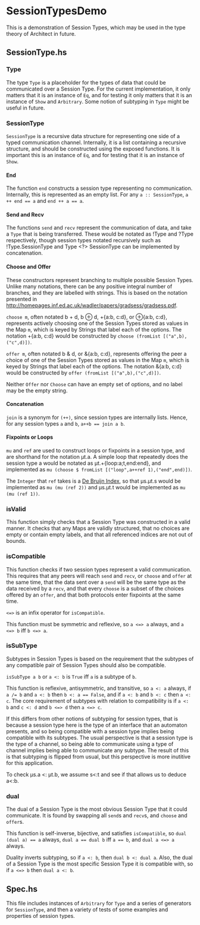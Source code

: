 # SessionTypesDemo

This is a demonstration of Session Types, which may be used in the type theory of Architect in future.

## SessionType.hs

### Type

The type `Type` is a placeholder for the types of data that could be communicated over a Session Type. For the current implementation, it only matters that it is an instance of `Eq`, and for testing it only matters that it is an instance of `Show` and `Arbitrary`. Some notion of subtyping in `Type` might be useful in future.

### SessionType

`SessionType` is a recursive data structure for representing one side of a typed communication channel. Internally, it is a list containing a recursive structure, and should be constructed using the exposed functions. It is important this is an instance of `Eq`, and for testing that it is an instance of `Show`.

#### End

The function `end` constructs a session type representing no communication. Internally, this is represented as an empty list. For any `a :: SessionType`, `a ++ end == a` and `end ++ a == a`.

#### Send and Recv

The functions `send` and `recv` represent the communication of data, and take a `Type` that is being transferred. These would be notated as !Type and ?Type respectively, though session types notated recursively such as !Type.SessionType and Type <?> SessionType can be implemented by concatenation.

#### Choose and Offer

These constructors represent branching to multiple possible Session Types. Unlike many notations, there can be any positive integral number of branches, and they are labelled with strings. This is based on the notation presented in http://homepages.inf.ed.ac.uk/wadler/papers/gradsess/gradsess.pdf.

`choose m`, often notated b + d, b ⊕ d, +{a:b, c:d}, or ⊕{a:b, c:d}, represents actively choosing one of the Session Types stored as values in the Map `m`, which is keyed by Strings that label each of the options. The notation +{a:b, c:d} would be constructed by `choose (fromList [("a",b),("c",d)])`.

`offer m`, often notated b & d, or &{a:b, c:d}, represents offering the peer a choice of one of the Session Types stored as values in the Map `m`, which is keyed by Strings that label each of the options. The notation &{a:b, c:d} would be constructed by `offer (fromList [("a",b),("c",d)])`.

Neither `Offer` nor `Choose` can have an empty set of options, and no label may be the empty string.

<!-- TODO

#### Example Session Types

 -->

#### Concatenation

`join` is a synonym for `(++)`, since session types are internally lists. Hence, for any session types `a` and `b`, `a++b == join a b`.

#### Fixpoints or Loops

`mu` and `ref` are used to construct loops or fixpoints in a session type, and are shorthand for the notation µt.a. A simple loop that repeatedly does the session type a would be notated as µt.+{loop:a;t,end:end}, and implemented as `mu (choose $ fromList [("loop",a++ref 1),("end",end)])`.

The `Integer` that `ref` takes is a [De Bruijn Index](https://en.wikipedia.org/wiki/De_Bruijn_index), so that µs.µt.s would be implemented as `mu (mu (ref 2))` and µs.µt.t would be implemented as `mu (mu (ref 1))`.

### isValid

This function simply checks that a Session Type was constructed in a valid manner. It checks that any Maps are validly structured, that no choices are empty or contain empty labels, and that all referenced indices are not out of bounds.

### isCompatible

This function checks if two session types represent a valid communication. This requires that any peers will reach `send` and `recv`, or `choose` and `offer` at the same time, that the data sent over a `send` will be the same type as the data received by a `recv`, and that every `choose` is a subset of the choices offered by an `offer`, and that both protocols enter fixpoints at the same time.

`<=>` is an infix operator for `isCompatible`.

This function must be symmetric and reflexive, so `a <=> a` always, and `a <=> b` iff `b <=> a`.

### isSubType

Subtypes in Session Types is based on the requirement that the subtypes of any compatible pair of Session Types should also be compatible.

`isSubType a b` or `a <: b` is `True` iff `a` is a subtype of `b`.

This function is reflexive, antisymmetric, and transitive, so `a <: a` always, if `a /= b` and `a <: b` then `b <: a == False`, and if `a <: b` and `b <: c` then `a <: c`. The core requirement of subtypes with relation to compatibility is if `a <: b` and `c <: d` and `b <=> d` then `a <=> c`.

If this differs from other notions of subtyping for session types, that is because a session type here is the type of an interface that an automaton presents, and so being compatible with a session type implies being compatible with its subtypes. The usual perspective is that a session type is the type of a channel, so being able to communicate using a type of channel implies being able to communicate any subtype. The result of this is that subtyping is flipped from usual, but this perspective is more inutitive for this application.

To check µs.a <: µt.b, we assume s<:t and see if that allows us to deduce a<:b.

### dual

The dual of a Session Type is the most obvious Session Type that it could communicate. It is found by swapping all `send`s and `recv`s, and `choose` and `offer`s.

This function is self-inverse, bijective, and satisfies `isCompatible`, so `dual (dual a) == a` always, `dual a == dual b` iff `a == b`, and `dual a <=> a` always.

Duality inverts subtyping, so if `a <: b`, then `dual b <: dual a`. Also, the dual of a Session Type is the most specific Session Type it is compatible with, so if `a <=> b` then `dual a <: b`.

<!--

### union, strictUnion and smartUnion

These functions represent combining multiple Session Types into one that has all the capabilities of the original. It would require some sort of combinator to decide which Session Type to communicate with, and the three functions represent varying amounts of complexity required in the combinator. The function will return `Nothing` if the Session Types cannot be merged.

These functions must be commutative and associative.

#### strictUnion

This function represents a combinator that looks at the first messages only, and can determine exactly one peer that can handle that request. `strictUnion a a` will always be `Nothing`.

#### smartUnion

This function represents a combinator that looks at some of the first messages, where no data is ever sent or received, and can determine some peers that can handle that request. Since multiple peers might be able to handle a request, it can do some degree of load balancing.

`smartUnion` will work whenever `strictUnion` does and act in the same way, so if `isJust (strictUnion a b)` then `strictUnion a b == smartUnion a b`. Also, `strictUnion a a == Just a`.

#### union

This function represents a combinator that looks at all of the messages, including storing any sent data, and may have to switch which peer is handling those messages multiple times throughout the communication. This combinator may be impossible to implement, such as if the responses by different peers are different and affect which branch is chosen.

`union` will work whenever `smartUnion` does and act in the same way, so if `isJust (smartUnion a b)`, then `smartUnion a b == union a b`.

#### simpleUnion

This function uses the builtin `Offer` constructor to union multiple session types. It has no nice properties.

-->

## Spec.hs

This file includes instances of `Arbitrary` for `Type` and a series of generators for `SessionType`, and then a variety of tests of some examples and properties of session types.
